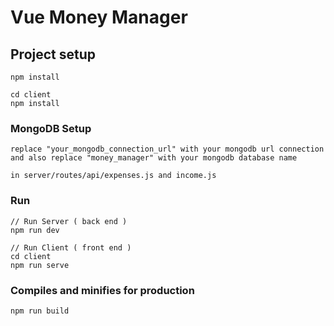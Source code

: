 # Vue Money Manager

## Project setup
```
npm install
```
```
cd client
npm install
```

### MongoDB Setup
```
replace "your_mongodb_connection_url" with your mongodb url connection 
and also replace "money_manager" with your mongodb database name

in server/routes/api/expenses.js and income.js
```

### Run
```
// Run Server ( back end )
npm run dev
```
```
// Run Client ( front end )
cd client
npm run serve
```

### Compiles and minifies for production
```
npm run build
```
